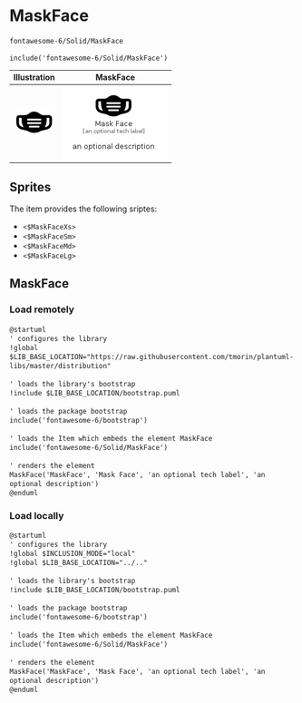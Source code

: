 # MaskFace


```text
fontawesome-6/Solid/MaskFace
```

```text
include('fontawesome-6/Solid/MaskFace')
```



| Illustration | MaskFace |
| :---: | :---: |
| ![illustration for Illustration](../../fontawesome-6/Solid/MaskFace.png) | ![illustration for MaskFace](../../fontawesome-6/Solid/MaskFace.Local.png) |



## Sprites
The item provides the following sriptes:

- `<$MaskFaceXs>`
- `<$MaskFaceSm>`
- `<$MaskFaceMd>`
- `<$MaskFaceLg>`





## MaskFace

### Load remotely
```plantuml
@startuml
' configures the library
!global $LIB_BASE_LOCATION="https://raw.githubusercontent.com/tmorin/plantuml-libs/master/distribution"

' loads the library's bootstrap
!include $LIB_BASE_LOCATION/bootstrap.puml

' loads the package bootstrap
include('fontawesome-6/bootstrap')

' loads the Item which embeds the element MaskFace
include('fontawesome-6/Solid/MaskFace')

' renders the element
MaskFace('MaskFace', 'Mask Face', 'an optional tech label', 'an optional description')
@enduml
```

### Load locally
```plantuml
@startuml
' configures the library
!global $INCLUSION_MODE="local"
!global $LIB_BASE_LOCATION="../.."

' loads the library's bootstrap
!include $LIB_BASE_LOCATION/bootstrap.puml

' loads the package bootstrap
include('fontawesome-6/bootstrap')

' loads the Item which embeds the element MaskFace
include('fontawesome-6/Solid/MaskFace')

' renders the element
MaskFace('MaskFace', 'Mask Face', 'an optional tech label', 'an optional description')
@enduml
```

